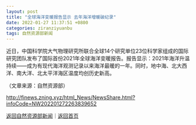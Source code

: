 ```yaml
---
layout: post
title: "全球海洋变暖报告显示 去年海洋增暖破纪录"
date: 2022-01-27 11:37:51 +0800
categories: ziranziyuanbu
tags: 自然资源部新闻
---
```

<p>近日，中国科学院大气物理研究所联合全球14个研究单位23位科学家组成的国际研究团队发布了国际首份2021年全球海洋变暖报告。报告显示：2021年海洋升温持续――成为有现代海洋观测记录以来海洋最暖的一年。同时，地中海、北大西洋、南大洋、北太平洋海区温度均创历史新高。</p><p class="em_media">（文章来源：自然资源部）</p>

<http://finews.zning.xyz/html_News/NewsShare.html?infoCode=NW202201272263839652>

[返回自然资源部新闻](//finews.withounder.com/category/ziranziyuanbu.html)｜[返回首页](//finews.withounder.com/)